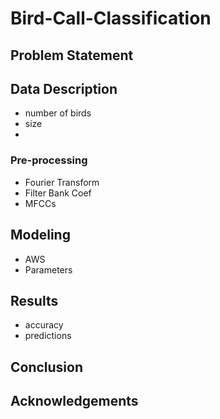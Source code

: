 # Bird-Call-Classification
## Problem Statement


## Data Description
- number of birds
- size
-

### Pre-processing
- Fourier Transform
- Filter Bank Coef
- MFCCs

## Modeling
- AWS
- Parameters

## Results
- accuracy 
- predictions

## Conclusion


## Acknowledgements
